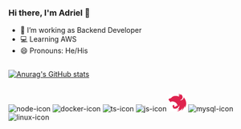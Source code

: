 ### Hi there, I'm Adriel  👋

* 🔭 I’m working as Backend Developer
* 💻 Learning AWS
* 😄 Pronouns: He/His

<link rel="stylesheet" href="https://cdn.jsdelivr.net/gh/devicons/devicon@v2.15.1/devicon.min.css">

##

[![Anurag's GitHub stats](https://github-readme-stats.vercel.app/api?username=adrielripoll&show_icons=true&theme=onedark)](https://github.com/anuraghazra/github-readme-stats)

<div style="display: inline_block"><br>
  <img alt="node-icon" width=35px src="https://cdn.jsdelivr.net/gh/devicons/devicon/icons/nodejs/nodejs-original.svg" />
  <img alt="docker-icon" width=35px src="https://cdn.jsdelivr.net/gh/devicons/devicon/icons/docker/docker-original.svg" />
  <img alt="ts-icon" width=35px src="https://cdn.jsdelivr.net/gh/devicons/devicon/icons/typescript/typescript-original.svg" />
  <img alt="js-icon" width=35px src="https://cdn.jsdelivr.net/gh/devicons/devicon/icons/javascript/javascript-original.svg" />
  <img alt="nest-icon" width=35px src="https://github.com/devicons/devicon/blob/v2.16.0/icons/nestjs/nestjs-original.svg" />
  <img alt="mysql-icon" width=35px src="https://cdn.jsdelivr.net/gh/devicons/devicon/icons/mysql/mysql-original.svg" />
  <img alt="linux-icon" width=35px src="https://cdn.jsdelivr.net/gh/devicons/devicon/icons/linux/linux-original.svg" />
</div>

